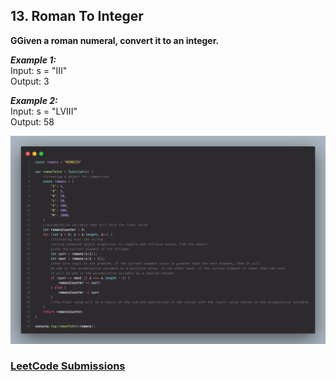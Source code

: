 ## 13. Roman To Integer

**GGiven a roman numeral, convert it to an integer.**

***Example 1:***<br>
Input: s = "III"<br>
Output: 3

***Example 2:*** <br>
Input: s = "LVIII"<br>
Output: 58

<img width="900px" src='./code.png'><br>

### [LeetCode Submissions](https://leetcode.com/0xh3lt0n/)